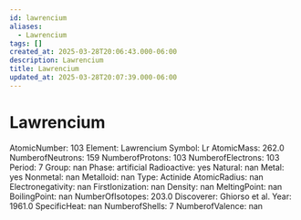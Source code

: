 ```yaml
---
id: lawrencium
aliases:
  - Lawrencium
tags: []
created_at: 2025-03-28T20:06:43.000-06:00
description: Lawrencium
title: Lawrencium
updated_at: 2025-03-28T20:07:39.000-06:00
---
```


# Lawrencium
AtomicNumber: 103
Element: Lawrencium
Symbol: Lr
AtomicMass: 262.0
NumberofNeutrons: 159
NumberofProtons: 103
NumberofElectrons: 103
Period: 7
Group: nan
Phase: artificial
Radioactive: yes
Natural: nan
Metal: yes
Nonmetal: nan
Metalloid: nan
Type: Actinide
AtomicRadius: nan
Electronegativity: nan
FirstIonization: nan
Density: nan
MeltingPoint: nan
BoilingPoint: nan
NumberOfIsotopes: 203.0
Discoverer: Ghiorso et al.
Year: 1961.0
SpecificHeat: nan
NumberofShells: 7
NumberofValence: nan
